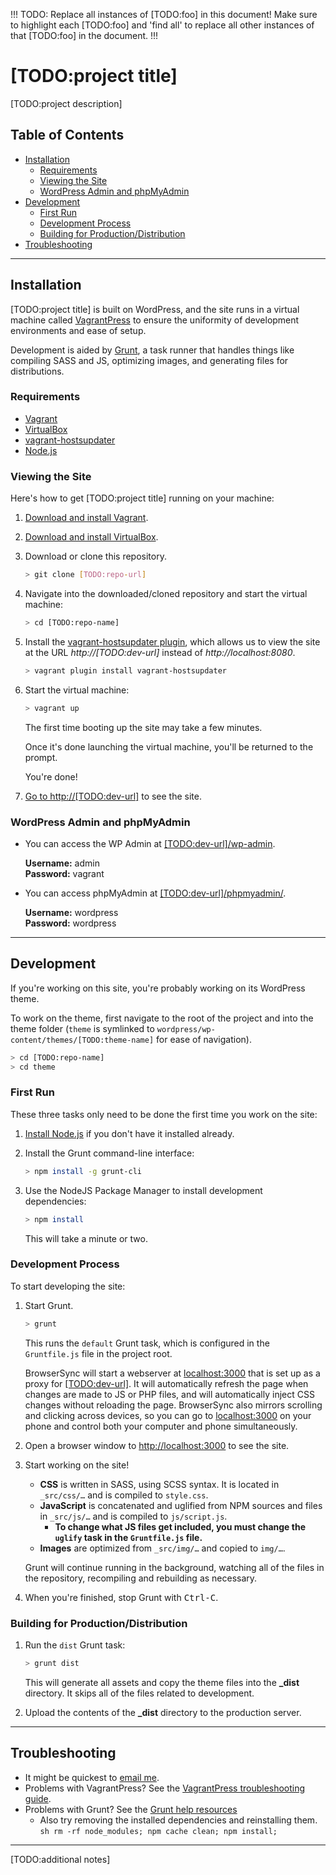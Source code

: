 !!!
TODO: Replace all instances of [TODO:foo] in this document! Make sure to
			highlight each [TODO:foo] and 'find all' to replace all other instances
			of that [TODO:foo] in the document.
!!!

# [TODO:project title]

[TODO:project description]

## Table of Contents

- [Installation](#installation)
	- [Requirements](#requirements)
	- [Viewing the Site](#viewing-the-site)
	- [WordPress Admin and phpMyAdmin](#wordpress-admin-and-phpmyadmin)
- [Development](#development)
	- [First Run](#first-run)
	- [Development Process](#development-process)
	- [Building for Production/Distribution](#building-for-production-distribution)
- [Troubleshooting](#troubleshooting)

---

## Installation

[TODO:project title] is built on WordPress, and the site runs in a virtual machine called [VagrantPress](https://github.com/vagrantpress/vagrantpress) to ensure the uniformity of development environments and ease of setup.

Development is aided by [Grunt](http://gruntjs.com/), a task runner that handles things like compiling SASS and JS, optimizing images, and generating files for distributions.

### Requirements

- [Vagrant](https://www.vagrantup.com/downloads.html)
- [VirtualBox](https://www.virtualbox.org/wiki/Downloads)
- [vagrant-hostsupdater](https://github.com/cogitatio/vagrant-hostsupdater)
- [Node.js](https://nodejs.org/en/download/)

### Viewing the Site

Here's how to get [TODO:project title] running on your machine:

1. [Download and install Vagrant](https://www.vagrantup.com/downloads.html).

1. [Download and install VirtualBox](https://www.virtualbox.org/wiki/Downloads).

1. Download or clone this repository.

	```sh
	> git clone [TODO:repo-url]
	```

1. Navigate into the downloaded/cloned repository and start the virtual machine:

	```sh
	> cd [TODO:repo-name]
	```

1. Install the [vagrant-hostsupdater plugin](https://github.com/cogitatio/vagrant-hostsupdater), which allows us to view the site at the URL *http://[TODO:dev-url]* instead of *http://localhost:8080*.

	```sh
	> vagrant plugin install vagrant-hostsupdater
	```

1. Start the virtual machine:

	```sh
	> vagrant up
	```

	The first time booting up the site may take a few minutes.

	Once it's done launching the virtual machine, you'll be returned to the prompt.

	You're done!

1. [Go to http://[TODO:dev-url]](http://[TODO:dev-url]) to see the site.


### WordPress Admin and phpMyAdmin

- You can access the WP Admin at [[TODO:dev-url]/wp-admin](http://[TODO:dev-url]/wp-admin).

	**Username:** admin<br>
	**Password:** vagrant

- You can access phpMyAdmin at [[TODO:dev-url]/phpmyadmin/](http://[TODO:dev-url]/phpmyadmin).

	**Username:** wordpress<br>
	**Password:** wordpress


---


## Development

If you're working on this site, you're probably working on its WordPress theme.

To work on the theme, first navigate to the root of the project and into the theme folder (`theme` is symlinked to `wordpress/wp-content/themes/[TODO:theme-name]` for ease of navigation).

```sh
> cd [TODO:repo-name]
> cd theme
```

### First Run

These three tasks only need to be done the first time you work on the site:

1. [Install Node.js](https://nodejs.org/en/download/) if you don't have it installed already.

1. Install the Grunt command-line interface:

	```sh
	> npm install -g grunt-cli
	```

1. Use the NodeJS Package Manager to install development dependencies:

	```sh
	> npm install
	```

	This will take a minute or two.

### Development Process

To start developing the site:

1. Start Grunt.

    ```sh
    > grunt
    ```

    This runs the `default` Grunt task, which is configured in the `Gruntfile.js` file in the project root.

    BrowserSync will start a webserver at [localhost:3000](http://localhost:3000) that is set up as a proxy for [[TODO:dev-url]](http://[TODO:dev-url]). It will automatically refresh the page when changes are made to JS or PHP files, and will automatically inject CSS changes without reloading the page. BrowserSync also mirrors scrolling and clicking across devices, so you can go to [localhost:3000](http://localhost:3000) on your phone and control both your computer and phone simultaneously.

1. Open a browser window to [http://localhost:3000](http://localhost:3000) to see the site.

1. Start working on the site!

	- **CSS** is written in SASS, using SCSS syntax. It is located in `_src/css/…` and is compiled to `style.css`.
	- **JavaScript** is concatenated and uglified from NPM sources and files in `_src/js/…` and is compiled to `js/script.js`.
		- **To change what JS files get included, you must change the `uglify` task in the `Gruntfile.js` file.**
	- **Images** are optimized from `_src/img/…` and copied to `img/…`.

	Grunt will continue running in the background, watching all of the files in the repository, recompiling and rebuilding as necessary.

1. When you're finished, stop Grunt with <kbd>Ctrl-C</kbd>.


### Building for Production/Distribution

1. Run the `dist` Grunt task:

	```sh
	> grunt dist
	```

	This will generate all assets and copy the theme files into the **_dist** directory. It skips all of the files related to development.

2. Upload the contents of the **_dist** directory to the production server.


---


## Troubleshooting

- It might be quickest to [email me](mailto:matthew@matthewmcvickar.com).
- Problems with VagrantPress? See the [VagrantPress troubleshooting guide](https://github.com/vagrantpress/vagrantpress/wiki).
- Problems with Grunt? See the [Grunt help resources](http://gruntjs.com/help-resources)
	- Also try removing the installed dependencies and reinstalling them.
			```sh
			rm -rf node_modules; npm cache clean; npm install;
			```


---


[TODO:additional notes]
